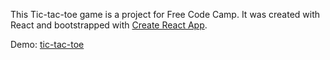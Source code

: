 This Tic-tac-toe game is a project for Free Code Camp. It was created with React and bootstrapped with [Create React App](https://github.com/facebookincubator/create-react-app).

Demo: [tic-tac-toe](https://fa-v.github.io/react-tic-tac-toe/)
